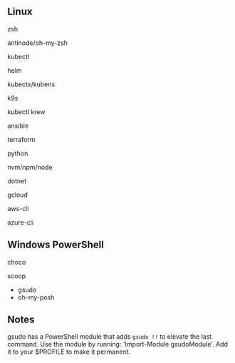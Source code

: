 Linux
----
zsh

antinode/oh-my-zsh

kubectl

helm

kubectx/kubens

k9s

kubectl krew

ansible

terraform

python

nvm/npm/node

dotnet

gcloud

aws-cli

azure-cli

Windows PowerShell
----
choco

scoop

- gsudo
- oh-my-posh

Notes
-----
gsudo has a PowerShell module that adds `gsudo !!` to elevate the last command.
Use the module by running: 'Import-Module gsudoModule'.
Add it to your $PROFILE to make it permanent.
